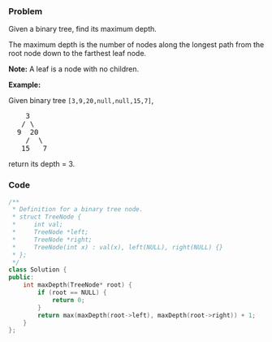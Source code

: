 ### Problem
<p>Given a binary tree, find its maximum depth.</p>

<p>The maximum depth is the number of nodes along the longest path from the root node down to the farthest leaf node.</p>

<p><strong>Note:</strong>&nbsp;A leaf is a node with no children.</p>

<p><strong>Example:</strong></p>

<p>Given binary tree <code>[3,9,20,null,null,15,7]</code>,</p>

<pre>
    3
   / \
  9  20
    /  \
   15   7</pre>

<p>return its depth = 3.</p>


### Code
```cpp
/**
 * Definition for a binary tree node.
 * struct TreeNode {
 *     int val;
 *     TreeNode *left;
 *     TreeNode *right;
 *     TreeNode(int x) : val(x), left(NULL), right(NULL) {}
 * };
 */
class Solution {
public:
    int maxDepth(TreeNode* root) {
        if (root == NULL) {
            return 0;
        }
        return max(maxDepth(root->left), maxDepth(root->right)) + 1;
    }
};
```
